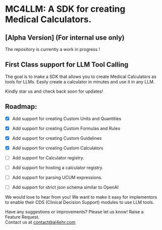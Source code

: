 # MC4LLM: A SDK for creating Medical Calculators. 
## [Alpha Version] (For internal use only)

The repository is currently a work in progress ! 

## First Class support for LLM Tool Calling
The goal is to make a SDK that allows you to create Medical Calculators as tools for LLMs. 
Easily create a calculator in minutes and use it in any LLM.


Kindly star us and check back soon for updates!

## Roadmap:
- [x] Add support for creating Custom Units and Quantities
- [x] Add support for creating Custom Formulas and Rules
- [x] Add support for creating Custom Guidelines
- [x] Add support for creating Custom Calculators

- [ ] Add support for Calculator registry.
- [ ] Add support for hosting a calculator registry.
- [ ] Add support for parsing UCUM expressions.
- [ ] Add support for strict json schema similar to OpenAI 

We would love to hear from you! We want to make it easy for implementors to enable their CDS (Clinical Decision Support) modules to use LLM tools.

Have any suggestions or improvements? Please let us know!
Raise a Feature Request. 
<br>
Contact us at [contact@ai4ehr.com](mailto:contact@ai4ehr.com)


